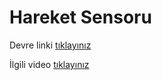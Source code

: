 # Hareket Sensoru

Devre linki [tıklayınız](https://randomnerdtutorials.com/micropython-interrupts-esp32-esp8266/)

İlgili video [tıklayınız](https://youtu.be/ssAI8uxXLcs)

